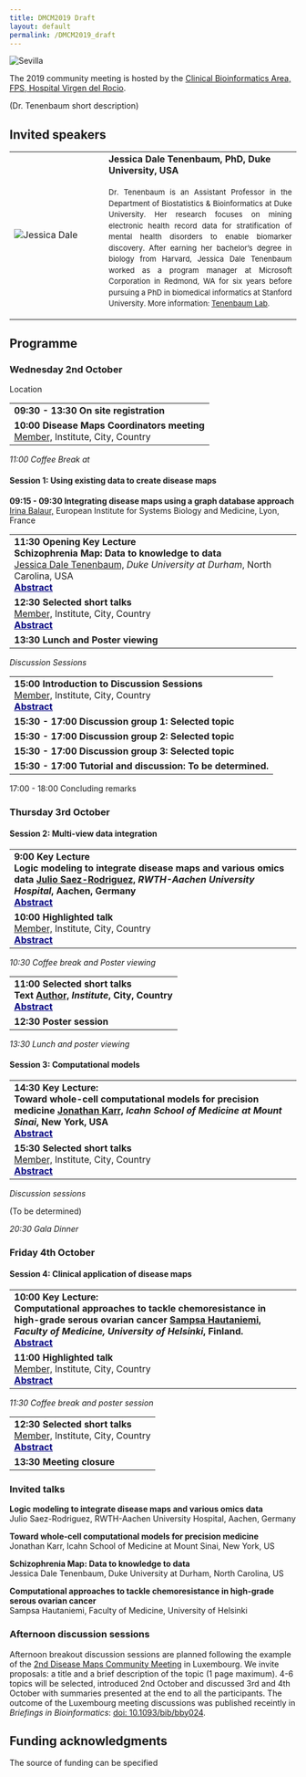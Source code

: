 ```yaml
---
title: DMCM2019 Draft
layout: default
permalink: /DMCM2019_draft
---
```


<img src="../images/places/Sevilla24.jpg" alt="Sevilla"/>

The 2019 community meeting is hosted by the <a href="http://www.clinbioinfosspa.es/">Clinical Bioinformatics Area, FPS, Hospital Virgen del Rocio</a>.

(Dr. Tenenbaum short description)

## Invited speakers

<table>
<tr>
<td style="width: 150px;"><img src="../images/team/JessicaDale.jpg" alt="Jessica Dale" /></td>
<td><strong>Jessica Dale Tenenbaum, PhD, Duke University, USA</strong><p style="line-height:150%; font-size:13px; padding-top:6px; text-align:justify">Dr. Tenenbaum is an Assistant Professor in the Department of Biostatistics & Bioinformatics at Duke University. Her research focuses on mining electronic health record data for stratification of mental health disorders to enable biomarker discovery. After earning her bachelor’s degree in biology from Harvard, Jessica Dale Tenenbaum worked as a program manager at Microsoft Corporation in Redmond, WA for six years before pursuing a PhD in biomedical informatics at Stanford University. More information: <a href="https://sites.duke.edu/tenenbaum/" target="_blank">Tenenbaum Lab</a>.</p></td>
</tr>
</table>

## Programme

### Wednesday 2nd October
Location

<table>
<tr><td><strong>09:30 - 13:30 On site registration</strong></td></tr> 
<tr><td><strong>10:00 Disease Maps Coordinators meeting</strong><br />
<a href="#">Member,</a> Institute, City, Country</td></tr> 
</table>

<p><i>11:00 Coffee Break at </i></p>  

#### Session 1: Using existing data to create disease maps



<tr><td><strong>09:15 - 09:30 Integrating disease maps using a graph database approach</strong><br />
<a href="http://www.eisbm.org/portfolio/irina-balaur/">Irina Balaur,</a> European Institute for Systems Biology and Medicine, Lyon, France<br />
  
  
<table>
<tr><td><strong>11:30 Opening Key Lecture<br />
Schizophrenia Map: Data to knowledge to data</strong><br />
<a href="#">Jessica Dale Tenenbaum,</a><i> Duke University at Durham</i>, North Carolina, USA<br />
<a href="#"><b><font color="Navy"><span style="text-decoration: underline;">Abstract</span></font></b></a></td></tr> 
<tr><td><strong>12:30 Selected short talks</strong><br />
<a href="#">Member,</a> Institute, City, Country<br/>
<a href="#"><b><font color="Navy"><span style="text-decoration: underline;">Abstract</span></font></b></a></td></tr> 
<tr><td><strong>13:30 Lunch and Poster viewing</strong><br /></td></tr> 
</table>

<p><i>Discussion Sessions </i></p>  

<table>
<tr><td><strong>15:00 Introduction to Discussion Sessions</strong><br />
<a href="#">Member,</a> Institute, City, Country<br/>
<a href="#"><b><font color="Navy"><span style="text-decoration: underline;">Abstract</span></font></b></a></td></tr> 
<tr><td><strong>15:30 - 17:00 Discussion group 1: Selected topic</strong><br /></td></tr> 
<tr><td><strong>15:30 - 17:00 Discussion group 2: Selected topic</strong><br /></td></tr> 
<tr><td><strong>15:30 - 17:00 Discussion group 3: Selected topic</strong><br /></td></tr> 
<tr><td><strong>15:30 - 17:00 Tutorial and discussion: To be determined.</strong><br /></td></tr> 
</table>

17:00 - 18:00 Concluding remarks

### Thursday 3rd October

#### Session 2: Multi-view data integration

<table>
<tr><td><strong>9:00 Key Lecture<br />
Logic modeling to integrate disease maps and various omics data <a href="#">Julio Saez-Rodriguez,</a><i> RWTH-Aachen University Hospital</i>, Aachen, Germany</strong><br />
<a href="#"><b><font color="Navy"><span style="text-decoration: underline;">Abstract</span></font></b></a></td></tr> 
<tr><td><strong>10:00 Highlighted talk</strong><br />
<a href="#">Member,</a> Institute, City, Country<br/>
<a href="#"><b><font color="Navy"><span style="text-decoration: underline;">Abstract</span></font></b></a></td></tr> 
</table>

<p><i>10:30 Coffee break and Poster viewing</i></p>

<table>
<tr><td><strong>11:00 Selected short talks<br />
Text <a href="#">Author,</a><i> Institute</i>, City, Country</strong><br />
<a href="#"><b><font color="Navy"><span style="text-decoration: underline;">Abstract</span></font></b></a></td></tr> 
<tr><td><strong>12:30 Poster session</strong><br /></td></tr> 
</table>

<p><i>13:30 Lunch and poster viewing</i></p>

#### Session 3: Computational models

<table>
<tr><td><strong>14:30 Key Lecture:<br />
Toward whole-cell computational models for precision medicine <a href="#">Jonathan Karr,</a><i> Icahn School of Medicine at Mount Sinai</i>, New York, USA</strong><br />
<a href="#"><b><font color="Navy"><span style="text-decoration: underline;">Abstract</span></font></b></a></td></tr> 
<tr><td><strong>15:30 Selected short talks</strong><br />
<a href="#">Member,</a> Institute, City, Country<br/>
<a href="#"><b><font color="Navy"><span style="text-decoration: underline;">Abstract</span></font></b></a></td></tr> 
</table>

<p><i>Discussion sessions</i></p>

(To be determined)

<p><i>20:30 Gala Dinner</i></p>

### Friday 4th October

#### Session 4: Clinical application of disease maps

<table>
<tr><td><strong>10:00 Key Lecture:<br />
Computational approaches to tackle chemoresistance in high-grade serous ovarian cancer <a href="#">Sampsa Hautaniemi,</a><i> Faculty of Medicine, University of Helsinki</i>, Finland.</strong><br />
<a href="#"><b><font color="Navy"><span style="text-decoration: underline;">Abstract</span></font></b></a></td></tr> 
<tr><td><strong>11:00 Highlighted talk</strong><br />
<a href="#">Member,</a> Institute, City, Country<br/>
<a href="#"><b><font color="Navy"><span style="text-decoration: underline;">Abstract</span></font></b></a></td></tr> 
</table>

<p><i>11:30 Coffee break and poster session</i></p>

<table>
<tr><td><strong>12:30 Selected short talks</strong><br />
<a href="#">Member,</a> Institute, City, Country<br/>
<a href="#"><b><font color="Navy"><span style="text-decoration: underline;">Abstract</span></font></b></a></td></tr> 
<tr><td><strong>13:30 Meeting closure</strong><br /></td></tr> 
</table>

### Invited talks

**Logic modeling to integrate disease maps and various omics data**  
Julio Saez-Rodriguez, RWTH-Aachen University Hospital, Aachen, Germany

**Toward whole-cell computational models for precision medicine**  
Jonathan Karr, Icahn School of Medicine at Mount Sinai, New York, US

**Schizophrenia Map: Data to knowledge to data**  
Jessica Dale Tenenbaum, Duke University at Durham, North Carolina, US

**Computational approaches to tackle chemoresistance in high-grade serous ovarian cancer**  
Sampsa Hautaniemi, Faculty of Medicine, University of Helsinki

### Afternoon discussion sessions

Afternoon breakout discussion sessions are planned following the example of the [2nd Disease Maps Community Meeting](http://disease-maps.org/DMCM2017_2nd) in Luxembourg. We invite proposals: a title and a brief description of the topic (1 page maximum). 4-6 topics will be selected, introduced 2nd October and discussed 3rd and 4th October with summaries presented at the end to all the participants. The outcome of the Luxembourg meeting discussions was published receintly in _Briefings in Bioinformatics_: [doi: 10.1093/bib/bby024](https://doi.org/10.1093/bib/bby024).

## Funding acknowledgments

The source of funding can be specified


